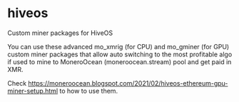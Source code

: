 # hiveos
Custom miner packages for HiveOS

You can use these advanced mo_xmrig (for CPU) and mo_gminer (for GPU) custom miner packages that allow auto switching to the most profitable algo if used to mine to MoneroOcean (moneroocean.stream) pool and get paid in XMR.

Check https://moneroocean.blogspot.com/2021/02/hiveos-ethereum-gpu-miner-setup.html to how to use them.
